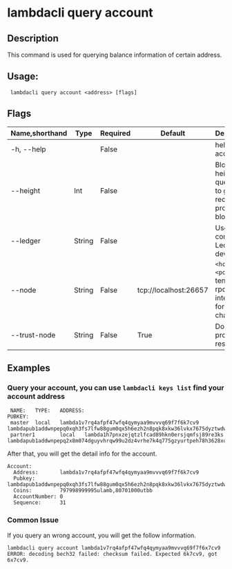# lambdacli query account

## Description

This command is used for querying balance information of certain address.

## Usage:

```
 lambdacli query account <address> [flags]
```

## Flags

| Name,shorthand | Type   | Required | Default               | Description                                                  |
| -------------- | ------ | -------- | --------------------- | ------------------------------------------------------------ |
| -h, --help     |        | False    |                       | help for account                                             |
| --height       | Int    | False    |                       | Block height to query, omit to get most recent provable block|
| --ledger       | String | False    |                       | Use a connected Ledger device                                |
| --node         | String | False    | tcp://localhost:26657 | `<host>:<port>`to tendermint rpc interface for this chain    |
| --trust-node   | String | False    | True                  | Don't verify proofs for responses                            |


## Examples

### Query your account, you can use `lambdacli keys list` find your account address

```
 NAME:   TYPE:   ADDRESS:                                        PUBKEY:
 master  local   lambda1v7rq4afpf47wfq4qymyaa9mvvvq69f7f6k7cv9   lambdapub1addwnpepq0xqh3fs7lfw88gum0qx5h6ezh2n8pqk8xkw36lvkx7675dyztwdww453lm
 partner1        local   lambda1h7pnxzejqtzlfcad89hkn0ersjqmfsj89re3ks   lambdapub1addwnpepq2x8m074dguyvhrqw99u2dz4vrhe7k4q775gzyurtpeh78h3628xqquww0s

```

After that, you will get the detail info for the account.
```
Account:
  Address:       lambda1v7rq4afpf47wfq4qymyaa9mvvvq69f7f6k7cv9
  Pubkey:        lambdapub1addwnpepq0xqh3fs7lfw88gum0qx5h6ezh2n8pqk8xkw36lvkx7675dyztwdww453lm
  Coins:         797998999995ulamb,80701000utbb
  AccountNumber: 0
  Sequence:      31
```

### Common Issue

If you query an wrong account, you will get the follow information.
```
lambdacli query account lambda1v7rq4afpf47wfq4qymyaa9mvvvq69f7f6x7cv9 
ERROR: decoding bech32 failed: checksum failed. Expected 6k7cv9, got 6x7cv9.
```



​           
